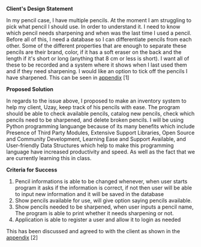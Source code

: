 **Client's Design Statement**

In my pencil case, I have multiple pencils. At the moment I am struggling to pick what pencil I should use. In order to understand it. I need to know which pencil needs sharpening and when was the last time I used a pencil. Before all of this, I need a database so I can differentiate pencils from each other. Some of the different properties that are enough to separate these pencils are their brand, color, if it has a soft eraser on the back and the length if it's short or long (anything that 8 cm or less is short). I want all of these to be recorded and a system where it shows when I last used them and if they need sharpening. I would like an option to tick off the pencils I have sharpened. 
This can be seen in [appendix](Appendix.md) [1]

**Proposed Solution**

In regards to the issue above, I proposed to make an inventory system to help my client, Uzay, keep track of his pencils with ease. The program should be able to check available pencils, catalog new pencils, check which pencils need to be sharpened, and delete broken pencils. I will be using Python programming languange because of its many benefits which include Presence of Third Party Modules, Extensive Support Libraries, Open Source and Community Development, Learning Ease and Support Available, and User-friendly Data Structures which help to make this programming language have increased productivity and speed. As well as the fact that we are currently learning this in class.

**Criteria for Success**
1. Pencil informations is able to be changed whenever, when user starts program it asks if the information is correct, if not then user will be able to input new information and it will be saved in the database
2. Show pencils available for use, will give option saying pencils available.
3. Show pencils needed to be sharpened, when user inputs a pencil name, The program is able to print whether it needs sharpening or not.
4. Application is able to register a user and allow it to login as needed

This has been discussed and agreed to with the client as shown in the [appendix](Appendix.md) [2]
